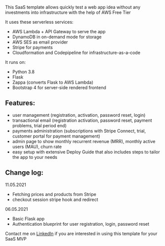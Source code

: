 This SaaS template allows quickly test a web app idea without any investments into infrastructure with the help of AWS Free Tier 

It uses these serverless services:
- AWS Lambda + API Gateway to serve the app
- DynamoDB in on-demand mode for storage
- AWS SES as email provider
- Stripe for payments
- Cloudformation and Codepipeline for infrastructure-as-a-code

It runs on:
- Python 3.8
- Flask
- Zappa (converts Flask to AWS Lambda)
- Bootstrap 4 for server-side rendered frontend

## Features:
- user management (registration, activation, password reset, login)
- transactional email (registration activation, password reset, payment problems, trial period end)
- payments administration (subscriptions with Stripe Connect, trial, customer portal for payment management)  
- admin page to show monthly recurrent revenue (MRR), monthly active users (MAU), churn rate
- easy setup with extensive Deploy Guide that also includes steps to tailor the app to your needs

## Change log:
11.05.2021
- Fetching prices and products from Stripe
- checkout session stripe hook and redirect

06.05.2021
- Basic Flask app
- Authentication blueprint for user registration, login, password reset


Contact me on [LinkedIn](https://www.linkedin.com/in/smirnovam/) if you are interested in using this template for your SaaS MVP


